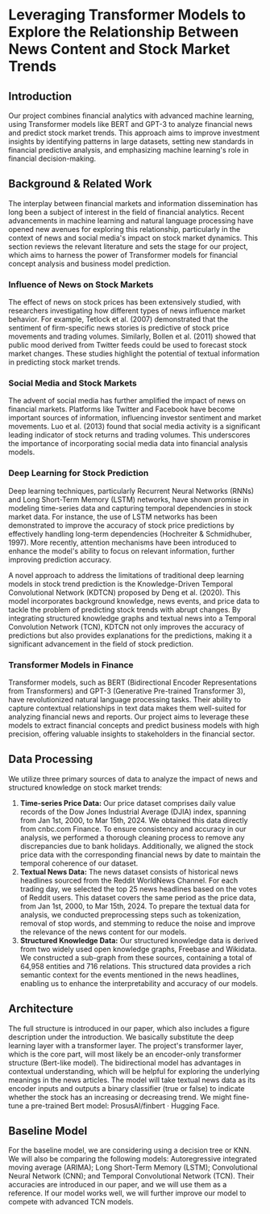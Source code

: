 # Leveraging Transformer Models to Explore the Relationship Between News Content and Stock Market Trends

## Introduction
Our project combines financial analytics with advanced machine learning, using Transformer models like BERT and GPT-3 to analyze financial news and predict stock market trends. This approach aims to improve investment insights by identifying patterns in large datasets, setting new standards in financial predictive analysis, and emphasizing machine learning's role in financial decision-making.

## Background & Related Work
The interplay between financial markets and information dissemination has long been a subject of interest in the field of financial analytics. Recent advancements in machine learning and natural language processing have opened new avenues for exploring this relationship, particularly in the context of news and social media's impact on stock market dynamics. This section reviews the relevant literature and sets the stage for our project, which aims to harness the power of Transformer models for financial concept analysis and business model prediction.

### Influence of News on Stock Markets
The effect of news on stock prices has been extensively studied, with researchers investigating how different types of news influence market behavior. For example, Tetlock et al. (2007) demonstrated that the sentiment of firm-specific news stories is predictive of stock price movements and trading volumes. Similarly, Bollen et al. (2011) showed that public mood derived from Twitter feeds could be used to forecast stock market changes. These studies highlight the potential of textual information in predicting stock market trends.

### Social Media and Stock Markets
The advent of social media has further amplified the impact of news on financial markets. Platforms like Twitter and Facebook have become important sources of information, influencing investor sentiment and market movements. Luo et al. (2013) found that social media activity is a significant leading indicator of stock returns and trading volumes. This underscores the importance of incorporating social media data into financial analysis models.

### Deep Learning for Stock Prediction
Deep learning techniques, particularly Recurrent Neural Networks (RNNs) and Long Short-Term Memory (LSTM) networks, have shown promise in modeling time-series data and capturing temporal dependencies in stock market data. For instance, the use of LSTM networks has been demonstrated to improve the accuracy of stock price predictions by effectively handling long-term dependencies (Hochreiter & Schmidhuber, 1997). More recently, attention mechanisms have been introduced to enhance the model's ability to focus on relevant information, further improving prediction accuracy.

A novel approach to address the limitations of traditional deep learning models in stock trend prediction is the Knowledge-Driven Temporal Convolutional Network (KDTCN) proposed by Deng et al. (2020). This model incorporates background knowledge, news events, and price data to tackle the problem of predicting stock trends with abrupt changes. By integrating structured knowledge graphs and textual news into a Temporal Convolution Network (TCN), KDTCN not only improves the accuracy of predictions but also provides explanations for the predictions, making it a significant advancement in the field of stock prediction.

### Transformer Models in Finance
Transformer models, such as BERT (Bidirectional Encoder Representations from Transformers) and GPT-3 (Generative Pre-trained Transformer 3), have revolutionized natural language processing tasks. Their ability to capture contextual relationships in text data makes them well-suited for analyzing financial news and reports. Our project aims to leverage these models to extract financial concepts and predict business models with high precision, offering valuable insights to stakeholders in the financial sector.

## Data Processing
We utilize three primary sources of data to analyze the impact of news and structured knowledge on stock market trends:
1. **Time-series Price Data:** Our price dataset comprises daily value records of the Dow Jones Industrial Average (DJIA) index, spanning from Jan 1st, 2000, to Mar 15th, 2024. We obtained this data directly from cnbc.com Finance. To ensure consistency and accuracy in our analysis, we performed a thorough cleaning process to remove any discrepancies due to bank holidays. Additionally, we aligned the stock price data with the corresponding financial news by date to maintain the temporal coherence of our dataset.
2. **Textual News Data:** The news dataset consists of historical news headlines sourced from the Reddit WorldNews Channel. For each trading day, we selected the top 25 news headlines based on the votes of Reddit users. This dataset covers the same period as the price data, from Jan 1st, 2000, to Mar 15th, 2024. To prepare the textual data for analysis, we conducted preprocessing steps such as tokenization, removal of stop words, and stemming to reduce the noise and improve the relevance of the news content for our models.
3. **Structured Knowledge Data:** Our structured knowledge data is derived from two widely used open knowledge graphs, Freebase and Wikidata. We constructed a sub-graph from these sources, containing a total of 64,958 entities and 716 relations. This structured data provides a rich semantic context for the events mentioned in the news headlines, enabling us to enhance the interpretability and accuracy of our models.

## Architecture
The full structure is introduced in our paper, which also includes a figure description under the introduction. We basically substitute the deep learning layer with a transformer layer. The project's transformer layer, which is the core part, will most likely be an encoder-only transformer structure (Bert-like model). The bidirectional model has advantages in contextual understanding, which will be helpful for exploring the underlying meanings in the news articles. The model will take textual news data as its encoder inputs and outputs a binary classifier (true or false) to indicate whether the stock has an increasing or decreasing trend. We might fine-tune a pre-trained Bert model: ProsusAI/finbert · Hugging Face.

## Baseline Model
For the baseline model, we are considering using a decision tree or KNN. We will also be comparing the following models: Autoregressive integrated moving average (ARIMA); Long Short-Term Memory (LSTM); Convolutional Neural Network (CNN); and Temporal Convolutional Network (TCN). Their accuracies are introduced in our paper, and we will use them as a reference. If our model works well, we will further improve our model to compete with advanced TCN models.
